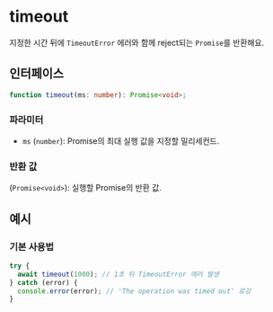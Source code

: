 # timeout

지정한 시간 뒤에 `TimeoutError` 에러와 함께 reject되는 `Promise`를 반환해요.

## 인터페이스

```typescript
function timeout(ms: number): Promise<void>;
```

### 파라미터

- `ms` (`number`): Promise의 최대 실행 값을 지정할 밀리세컨드.

### 반환 값

(`Promise<void>`): 실행할 Promise의 반환 값.

## 예시

### 기본 사용법

```typescript
try {
  await timeout(1000); // 1초 뒤 TimeoutError 에러 발생
} catch (error) {
  console.error(error); // 'The operation was timed out' 로깅
}
```
